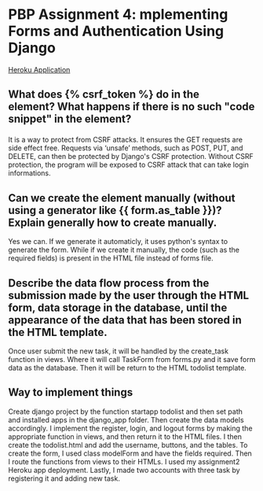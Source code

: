 # PBP Assignment 4: mplementing Forms and Authentication Using Django

[Heroku Application](https://raaassignment2.herokuapp.com/todolist/)

## What does {% csrf_token %} do in the <form> element? What happens if there is no such "code snippet" in the <form> element?
It is a way to protect from CSRF attacks. It ensures the GET requests are side effect free. Requests via ‘unsafe’ methods, such as POST, PUT, and DELETE, can then be protected by Django's CSRF protection.
Without CSRF protection, the program will be exposed to CSRF attack that can take login informations.

## Can we create the <form> element manually (without using a generator like {{ form.as_table }})? Explain generally how to create <form> manually.
Yes we can. If we generate it automaticly, it uses python's syntax to generate the form. While if we create it manually, the code (such as the required fields) is present in the HTML file instead of forms file.

## Describe the data flow process from the submission made by the user through the HTML form, data storage in the database, until the appearance of the data that has been stored in the HTML template.
Once user submit the new task, it will be handled by the create_task function in views. Where it will call TaskForm from forms.py and it save form data as the database. Then it will be return to the HTML todolist template.

## Way to implement things
Create django project by the function startapp todolist and then set path and installed apps in the django_app folder. Then create the data models accordingly. I implement the register, login, and logout forms by making the appropriate function in views, and then return it to the HTML files. I then create the todolist.html and add the username, buttons, and the tables. To create the form, I used class modelForm and have the fields required. Then I route the functions from views to their HTMLs. I used my assignment2 Heroku app deployment. Lastly, I made two accounts with three task by registering it and adding new task.